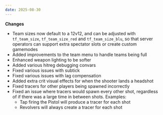 ```yaml
---
date: 2025-08-30
---
```


**Changes**

* Team sizes now default to a 12v12, and can be adjusted with `tf_team_size`, `tf_team_size_red` and `tf_team_size_blu`, so that server operators can support extra spectator slots or create custom gamemodes
* Added improvements to the team menu to handle teams being full
* Enhanced weapon lighting to be softer
* Added various hitreg debugging convars
* Fixed various issues with subtick
* Fixed various issues with lag compensation
* Added extra crit visual effects for when the shooter lands a headshot
* Fixed tracers for other players being spawned incorrectly
* Fixed an issue where tracers would spawn every other shot, regardless of if there was a large time in between shots. Examples:
  * Tap firing the Pistol will produce a tracer for each shot
  * Revolvers will always create a tracer for each shot
